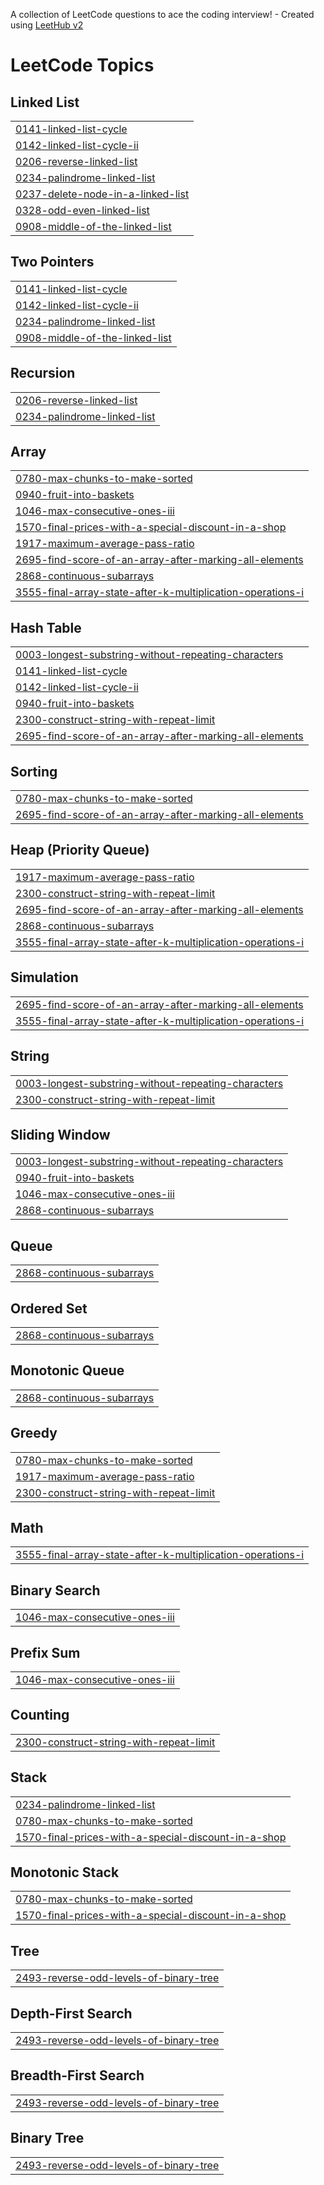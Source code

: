 A collection of LeetCode questions to ace the coding interview! - Created using [LeetHub v2](https://github.com/arunbhardwaj/LeetHub-2.0)
<!---LeetCode Topics Start-->
# LeetCode Topics
## Linked List
|  |
| ------- |
| [0141-linked-list-cycle](https://github.com/deepikaoppangi/Leetcode_DSA/tree/master/0141-linked-list-cycle) |
| [0142-linked-list-cycle-ii](https://github.com/deepikaoppangi/Leetcode_DSA/tree/master/0142-linked-list-cycle-ii) |
| [0206-reverse-linked-list](https://github.com/deepikaoppangi/Leetcode_DSA/tree/master/0206-reverse-linked-list) |
| [0234-palindrome-linked-list](https://github.com/deepikaoppangi/Leetcode_DSA/tree/master/0234-palindrome-linked-list) |
| [0237-delete-node-in-a-linked-list](https://github.com/deepikaoppangi/Leetcode_DSA/tree/master/0237-delete-node-in-a-linked-list) |
| [0328-odd-even-linked-list](https://github.com/deepikaoppangi/Leetcode_DSA/tree/master/0328-odd-even-linked-list) |
| [0908-middle-of-the-linked-list](https://github.com/deepikaoppangi/Leetcode_DSA/tree/master/0908-middle-of-the-linked-list) |
## Two Pointers
|  |
| ------- |
| [0141-linked-list-cycle](https://github.com/deepikaoppangi/Leetcode_DSA/tree/master/0141-linked-list-cycle) |
| [0142-linked-list-cycle-ii](https://github.com/deepikaoppangi/Leetcode_DSA/tree/master/0142-linked-list-cycle-ii) |
| [0234-palindrome-linked-list](https://github.com/deepikaoppangi/Leetcode_DSA/tree/master/0234-palindrome-linked-list) |
| [0908-middle-of-the-linked-list](https://github.com/deepikaoppangi/Leetcode_DSA/tree/master/0908-middle-of-the-linked-list) |
## Recursion
|  |
| ------- |
| [0206-reverse-linked-list](https://github.com/deepikaoppangi/Leetcode_DSA/tree/master/0206-reverse-linked-list) |
| [0234-palindrome-linked-list](https://github.com/deepikaoppangi/Leetcode_DSA/tree/master/0234-palindrome-linked-list) |
## Array
|  |
| ------- |
| [0780-max-chunks-to-make-sorted](https://github.com/deepikaoppangi/Leetcode_DSA/tree/master/0780-max-chunks-to-make-sorted) |
| [0940-fruit-into-baskets](https://github.com/deepikaoppangi/Leetcode_DSA/tree/master/0940-fruit-into-baskets) |
| [1046-max-consecutive-ones-iii](https://github.com/deepikaoppangi/Leetcode_DSA/tree/master/1046-max-consecutive-ones-iii) |
| [1570-final-prices-with-a-special-discount-in-a-shop](https://github.com/deepikaoppangi/Leetcode_DSA/tree/master/1570-final-prices-with-a-special-discount-in-a-shop) |
| [1917-maximum-average-pass-ratio](https://github.com/deepikaoppangi/Leetcode_DSA/tree/master/1917-maximum-average-pass-ratio) |
| [2695-find-score-of-an-array-after-marking-all-elements](https://github.com/deepikaoppangi/Leetcode_DSA/tree/master/2695-find-score-of-an-array-after-marking-all-elements) |
| [2868-continuous-subarrays](https://github.com/deepikaoppangi/Leetcode_DSA/tree/master/2868-continuous-subarrays) |
| [3555-final-array-state-after-k-multiplication-operations-i](https://github.com/deepikaoppangi/Leetcode_DSA/tree/master/3555-final-array-state-after-k-multiplication-operations-i) |
## Hash Table
|  |
| ------- |
| [0003-longest-substring-without-repeating-characters](https://github.com/deepikaoppangi/Leetcode_DSA/tree/master/0003-longest-substring-without-repeating-characters) |
| [0141-linked-list-cycle](https://github.com/deepikaoppangi/Leetcode_DSA/tree/master/0141-linked-list-cycle) |
| [0142-linked-list-cycle-ii](https://github.com/deepikaoppangi/Leetcode_DSA/tree/master/0142-linked-list-cycle-ii) |
| [0940-fruit-into-baskets](https://github.com/deepikaoppangi/Leetcode_DSA/tree/master/0940-fruit-into-baskets) |
| [2300-construct-string-with-repeat-limit](https://github.com/deepikaoppangi/Leetcode_DSA/tree/master/2300-construct-string-with-repeat-limit) |
| [2695-find-score-of-an-array-after-marking-all-elements](https://github.com/deepikaoppangi/Leetcode_DSA/tree/master/2695-find-score-of-an-array-after-marking-all-elements) |
## Sorting
|  |
| ------- |
| [0780-max-chunks-to-make-sorted](https://github.com/deepikaoppangi/Leetcode_DSA/tree/master/0780-max-chunks-to-make-sorted) |
| [2695-find-score-of-an-array-after-marking-all-elements](https://github.com/deepikaoppangi/Leetcode_DSA/tree/master/2695-find-score-of-an-array-after-marking-all-elements) |
## Heap (Priority Queue)
|  |
| ------- |
| [1917-maximum-average-pass-ratio](https://github.com/deepikaoppangi/Leetcode_DSA/tree/master/1917-maximum-average-pass-ratio) |
| [2300-construct-string-with-repeat-limit](https://github.com/deepikaoppangi/Leetcode_DSA/tree/master/2300-construct-string-with-repeat-limit) |
| [2695-find-score-of-an-array-after-marking-all-elements](https://github.com/deepikaoppangi/Leetcode_DSA/tree/master/2695-find-score-of-an-array-after-marking-all-elements) |
| [2868-continuous-subarrays](https://github.com/deepikaoppangi/Leetcode_DSA/tree/master/2868-continuous-subarrays) |
| [3555-final-array-state-after-k-multiplication-operations-i](https://github.com/deepikaoppangi/Leetcode_DSA/tree/master/3555-final-array-state-after-k-multiplication-operations-i) |
## Simulation
|  |
| ------- |
| [2695-find-score-of-an-array-after-marking-all-elements](https://github.com/deepikaoppangi/Leetcode_DSA/tree/master/2695-find-score-of-an-array-after-marking-all-elements) |
| [3555-final-array-state-after-k-multiplication-operations-i](https://github.com/deepikaoppangi/Leetcode_DSA/tree/master/3555-final-array-state-after-k-multiplication-operations-i) |
## String
|  |
| ------- |
| [0003-longest-substring-without-repeating-characters](https://github.com/deepikaoppangi/Leetcode_DSA/tree/master/0003-longest-substring-without-repeating-characters) |
| [2300-construct-string-with-repeat-limit](https://github.com/deepikaoppangi/Leetcode_DSA/tree/master/2300-construct-string-with-repeat-limit) |
## Sliding Window
|  |
| ------- |
| [0003-longest-substring-without-repeating-characters](https://github.com/deepikaoppangi/Leetcode_DSA/tree/master/0003-longest-substring-without-repeating-characters) |
| [0940-fruit-into-baskets](https://github.com/deepikaoppangi/Leetcode_DSA/tree/master/0940-fruit-into-baskets) |
| [1046-max-consecutive-ones-iii](https://github.com/deepikaoppangi/Leetcode_DSA/tree/master/1046-max-consecutive-ones-iii) |
| [2868-continuous-subarrays](https://github.com/deepikaoppangi/Leetcode_DSA/tree/master/2868-continuous-subarrays) |
## Queue
|  |
| ------- |
| [2868-continuous-subarrays](https://github.com/deepikaoppangi/Leetcode_DSA/tree/master/2868-continuous-subarrays) |
## Ordered Set
|  |
| ------- |
| [2868-continuous-subarrays](https://github.com/deepikaoppangi/Leetcode_DSA/tree/master/2868-continuous-subarrays) |
## Monotonic Queue
|  |
| ------- |
| [2868-continuous-subarrays](https://github.com/deepikaoppangi/Leetcode_DSA/tree/master/2868-continuous-subarrays) |
## Greedy
|  |
| ------- |
| [0780-max-chunks-to-make-sorted](https://github.com/deepikaoppangi/Leetcode_DSA/tree/master/0780-max-chunks-to-make-sorted) |
| [1917-maximum-average-pass-ratio](https://github.com/deepikaoppangi/Leetcode_DSA/tree/master/1917-maximum-average-pass-ratio) |
| [2300-construct-string-with-repeat-limit](https://github.com/deepikaoppangi/Leetcode_DSA/tree/master/2300-construct-string-with-repeat-limit) |
## Math
|  |
| ------- |
| [3555-final-array-state-after-k-multiplication-operations-i](https://github.com/deepikaoppangi/Leetcode_DSA/tree/master/3555-final-array-state-after-k-multiplication-operations-i) |
## Binary Search
|  |
| ------- |
| [1046-max-consecutive-ones-iii](https://github.com/deepikaoppangi/Leetcode_DSA/tree/master/1046-max-consecutive-ones-iii) |
## Prefix Sum
|  |
| ------- |
| [1046-max-consecutive-ones-iii](https://github.com/deepikaoppangi/Leetcode_DSA/tree/master/1046-max-consecutive-ones-iii) |
## Counting
|  |
| ------- |
| [2300-construct-string-with-repeat-limit](https://github.com/deepikaoppangi/Leetcode_DSA/tree/master/2300-construct-string-with-repeat-limit) |
## Stack
|  |
| ------- |
| [0234-palindrome-linked-list](https://github.com/deepikaoppangi/Leetcode_DSA/tree/master/0234-palindrome-linked-list) |
| [0780-max-chunks-to-make-sorted](https://github.com/deepikaoppangi/Leetcode_DSA/tree/master/0780-max-chunks-to-make-sorted) |
| [1570-final-prices-with-a-special-discount-in-a-shop](https://github.com/deepikaoppangi/Leetcode_DSA/tree/master/1570-final-prices-with-a-special-discount-in-a-shop) |
## Monotonic Stack
|  |
| ------- |
| [0780-max-chunks-to-make-sorted](https://github.com/deepikaoppangi/Leetcode_DSA/tree/master/0780-max-chunks-to-make-sorted) |
| [1570-final-prices-with-a-special-discount-in-a-shop](https://github.com/deepikaoppangi/Leetcode_DSA/tree/master/1570-final-prices-with-a-special-discount-in-a-shop) |
## Tree
|  |
| ------- |
| [2493-reverse-odd-levels-of-binary-tree](https://github.com/deepikaoppangi/Leetcode_DSA/tree/master/2493-reverse-odd-levels-of-binary-tree) |
## Depth-First Search
|  |
| ------- |
| [2493-reverse-odd-levels-of-binary-tree](https://github.com/deepikaoppangi/Leetcode_DSA/tree/master/2493-reverse-odd-levels-of-binary-tree) |
## Breadth-First Search
|  |
| ------- |
| [2493-reverse-odd-levels-of-binary-tree](https://github.com/deepikaoppangi/Leetcode_DSA/tree/master/2493-reverse-odd-levels-of-binary-tree) |
## Binary Tree
|  |
| ------- |
| [2493-reverse-odd-levels-of-binary-tree](https://github.com/deepikaoppangi/Leetcode_DSA/tree/master/2493-reverse-odd-levels-of-binary-tree) |
<!---LeetCode Topics End-->